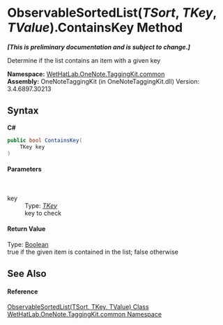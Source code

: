# ObservableSortedList(*TSort*, *TKey*, *TValue*).ContainsKey Method 
 _**\[This is preliminary documentation and is subject to change.\]**_

Determine if the list contains an item with a given key

**Namespace:**&nbsp;<a href="bcdbab9c-63d1-48a4-6937-af53fb8d9a55">WetHatLab.OneNote.TaggingKit.common</a><br />**Assembly:**&nbsp;OneNoteTaggingKit (in OneNoteTaggingKit.dll) Version: 3.4.6897.30213

## Syntax

**C#**<br />
``` C#
public bool ContainsKey(
	TKey key
)
```


#### Parameters
&nbsp;<dl><dt>key</dt><dd>Type: <a href="89870249-f56d-ac32-0b8d-d26e5712ecac">*TKey*</a><br />key to check</dd></dl>

#### Return Value
Type: <a href="http://msdn2.microsoft.com/en-us/library/a28wyd50" target="_blank">Boolean</a><br />true if the given item is contained in the list; false otherwise

## See Also


#### Reference
<a href="89870249-f56d-ac32-0b8d-d26e5712ecac">ObservableSortedList(TSort, TKey, TValue) Class</a><br /><a href="bcdbab9c-63d1-48a4-6937-af53fb8d9a55">WetHatLab.OneNote.TaggingKit.common Namespace</a><br />
